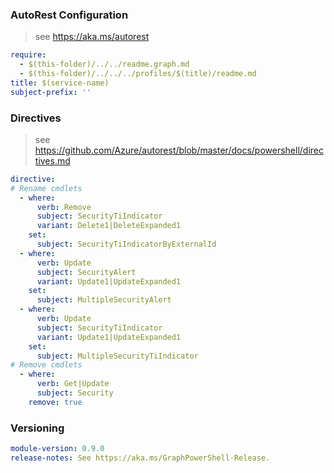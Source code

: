 
### AutoRest Configuration

> see https://aka.ms/autorest

``` yaml
require:
  - $(this-folder)/../../readme.graph.md
  - $(this-folder)/../../../profiles/$(title)/readme.md
title: $(service-name)
subject-prefix: ''
```

### Directives

> see https://github.com/Azure/autorest/blob/master/docs/powershell/directives.md

``` yaml
directive:
# Rename cmdlets
  - where:
      verb: Remove
      subject: SecurityTiIndicator
      variant: Delete1|DeleteExpanded1
    set:
      subject: SecurityTiIndicatorByExternalId
  - where:
      verb: Update
      subject: SecurityAlert
      variant: Update1|UpdateExpanded1
    set:
      subject: MultipleSecurityAlert
  - where:
      verb: Update
      subject: SecurityTiIndicator
      variant: Update1|UpdateExpanded1
    set:
      subject: MultipleSecurityTiIndicator
# Remove cmdlets
  - where:
      verb: Get|Update
      subject: Security
    remove: true
```

### Versioning

``` yaml
module-version: 0.9.0
release-notes: See https://aka.ms/GraphPowerShell-Release.
```
